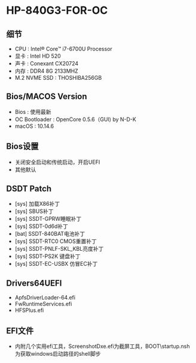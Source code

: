 # HP-840G3-FOR-OC
## 细节

- CPU : Intel® Core™ i7-6700U Processor
- 显卡 : Intel HD 520
- 声卡 : Conexant CX20724
- 内存 : DDR4 8G 2133MHZ
- M.2 NVME SSD : THOSHIBA256GB




## Bios/MACOS Version

- Bios : 使用最新
- OC Bootloader : OpenCore 0.5.6（GUI) by N-D-K
- macOS : 10.14.6


## Bios设置

- 关闭安全启动和传统启动，开启UEFI
- 其他默认


## DSDT Patch

- [sys] 加载X86补丁
- [sys] SBUS补丁
- [sys] SSDT-GPRW睡眠补丁
- [sys] SSDT-0d6d补丁
- [bat] SSDT-840BAT电池补丁
- [sys] SSDT-RTC0 CMOS重置补丁
- [sys] SSDT-PNLF-SKL_KBL亮度补丁
- [sys] SSDT-PS2K 键盘补丁
- [sys] SSDT-EC-USBX 仿冒EC补丁

## Drivers64UEFI

- ApfsDriverLoader-64.efi
- FwRuntimeServices.efi
- HFSPlus.efi

## EFI文件
- 内附几个实用efi工具，ScreenshotDxe.efi为截屏工具，BOOT\startup.nsh为获取windows启动路径的shell脚步
